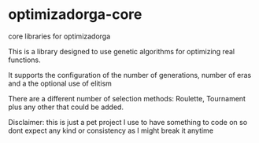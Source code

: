 # optimizadorga-core
core libraries for optimizadorga

This is a library designed to use genetic algorithms for optimizing real functions.

It supports the configuration of the number of generations, number of eras and a the optional use of elitism

There are a different number of selection methods: Roulette, Tournament plus any other that could be added.

Disclaimer: this is just a pet project I use to have something to code on so dont expect any kind or consistency as I might break it anytime
